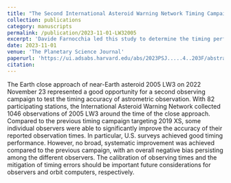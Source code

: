 ```yaml
---
title: "The Second International Asteroid Warning Network Timing Campaign: 2005 LW3"
collection: publications
category: manuscripts
permalink: /publication/2023-11-01-LW32005
excerpt: 'Davide Farnocchia led this study to determine the timing performance of asteroid warning networks using the asteroid 2005 LW3. I participated as the observer at the Nordic Optical Telescope.'
date: 2023-11-01
venue: 'The Planetary Science Journal'
paperurl: 'https://ui.adsabs.harvard.edu/abs/2023PSJ.....4..203F/abstract'
citation:
---
```

The Earth close approach of near-Earth asteroid 2005 LW3 on 2022 November 23 represented a good opportunity for a second observing campaign to test the timing accuracy of astrometric observation. With 82 participating stations, the International Asteroid Warning Network collected 1046 observations of 2005 LW3 around the time of the close approach. Compared to the previous timing campaign targeting 2019 XS, some individual observers were able to significantly improve the accuracy of their reported observation times. In particular, U.S. surveys achieved good timing performance. However, no broad, systematic improvement was achieved compared to the previous campaign, with an overall negative bias persisting among the different observers. The calibration of observing times and the mitigation of timing errors should be important future considerations for observers and orbit computers, respectively. 
